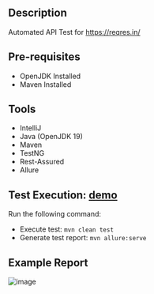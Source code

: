 ## Description
Automated API Test for https://reqres.in/

## Pre-requisites
- OpenJDK Installed
- Maven Installed

## Tools
- IntelliJ
- Java (OpenJDK 19)
- Maven
- TestNG
- Rest-Assured
- Allure

## Test Execution: [demo](https://drive.google.com/file/d/1ZsX0K7MqkuiGUl8VSpxL1Il6cFggjz1g/view?usp=drive_link)
Run the following command:
- Execute test: `mvn clean test `
- Generate test report: `mvn allure:serve`

## Example Report
![image](https://github.com/wavda/reqres-api-test/assets/71624499/37e708e2-6ff2-4dc5-8cf1-9d9c10ea528e)
